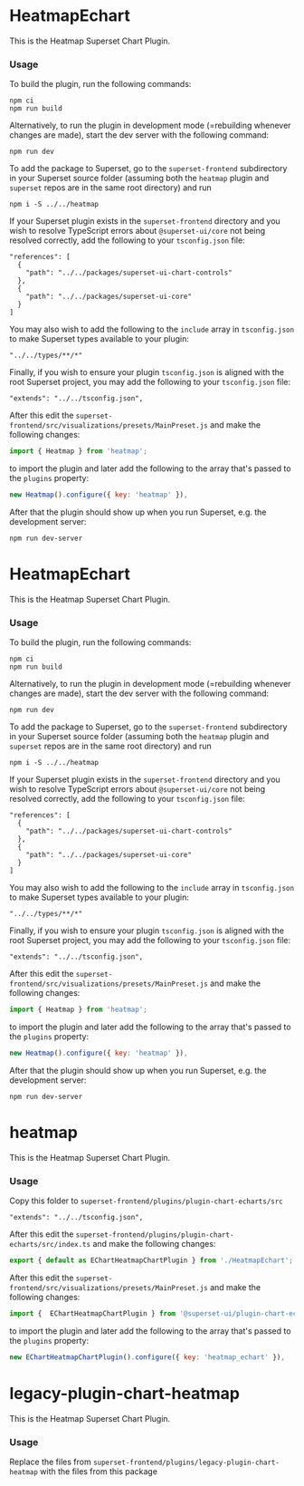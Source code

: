 # HeatmapEchart

This is the Heatmap Superset Chart Plugin.

### Usage

To build the plugin, run the following commands:

```
npm ci
npm run build
```

Alternatively, to run the plugin in development mode (=rebuilding whenever changes are made), start the dev server with the following command:

```
npm run dev
```

To add the package to Superset, go to the `superset-frontend` subdirectory in your Superset source folder (assuming both the `heatmap` plugin and `superset` repos are in the same root directory) and run
```
npm i -S ../../heatmap
```

If your Superset plugin exists in the `superset-frontend` directory and you wish to resolve TypeScript errors about `@superset-ui/core` not being resolved correctly, add the following to your `tsconfig.json` file:

```
"references": [
  {
    "path": "../../packages/superset-ui-chart-controls"
  },
  {
    "path": "../../packages/superset-ui-core"
  }
]
```

You may also wish to add the following to the `include` array in `tsconfig.json` to make Superset types available to your plugin:

```
"../../types/**/*"
```

Finally, if you wish to ensure your plugin `tsconfig.json` is aligned with the root Superset project, you may add the following to your `tsconfig.json` file:

```
"extends": "../../tsconfig.json",
```

After this edit the `superset-frontend/src/visualizations/presets/MainPreset.js` and make the following changes:

```js
import { Heatmap } from 'heatmap';
```

to import the plugin and later add the following to the array that's passed to the `plugins` property:
```js
new Heatmap().configure({ key: 'heatmap' }),
```

After that the plugin should show up when you run Superset, e.g. the development server:

```
npm run dev-server
```

# HeatmapEchart

This is the Heatmap Superset Chart Plugin.

### Usage

To build the plugin, run the following commands:

```
npm ci
npm run build
```

Alternatively, to run the plugin in development mode (=rebuilding whenever changes are made), start the dev server with the following command:

```
npm run dev
```

To add the package to Superset, go to the `superset-frontend` subdirectory in your Superset source folder (assuming both the `heatmap` plugin and `superset` repos are in the same root directory) and run
```
npm i -S ../../heatmap
```

If your Superset plugin exists in the `superset-frontend` directory and you wish to resolve TypeScript errors about `@superset-ui/core` not being resolved correctly, add the following to your `tsconfig.json` file:

```
"references": [
  {
    "path": "../../packages/superset-ui-chart-controls"
  },
  {
    "path": "../../packages/superset-ui-core"
  }
]
```

You may also wish to add the following to the `include` array in `tsconfig.json` to make Superset types available to your plugin:

```
"../../types/**/*"
```

Finally, if you wish to ensure your plugin `tsconfig.json` is aligned with the root Superset project, you may add the following to your `tsconfig.json` file:

```
"extends": "../../tsconfig.json",
```

After this edit the `superset-frontend/src/visualizations/presets/MainPreset.js` and make the following changes:

```js
import { Heatmap } from 'heatmap';
```

to import the plugin and later add the following to the array that's passed to the `plugins` property:
```js
new Heatmap().configure({ key: 'heatmap' }),
```

After that the plugin should show up when you run Superset, e.g. the development server:

```
npm run dev-server
```



# heatmap

This is the Heatmap Superset Chart Plugin.

### Usage

Copy this folder to `superset-frontend/plugins/plugin-chart-echarts/src`



```
"extends": "../../tsconfig.json",
```

After this edit the `superset-frontend/plugins/plugin-chart-echarts/src/index.ts` and make the following changes:

```js
export { default as EChartHeatmapChartPlugin } from './HeatmapEchart';
```

After this edit the `superset-frontend/src/visualizations/presets/MainPreset.js` and make the following changes:

```js
import {  EChartHeatmapChartPlugin } from '@superset-ui/plugin-chart-echarts';
```

to import the plugin and later add the following to the array that's passed to the `plugins` property:
```js
new EChartHeatmapChartPlugin().configure({ key: 'heatmap_echart' }),
```
# legacy-plugin-chart-heatmap

This is the Heatmap Superset Chart Plugin.

### Usage

Replace the files from `superset-frontend/plugins/legacy-plugin-chart-heatmap` with the files from this package


